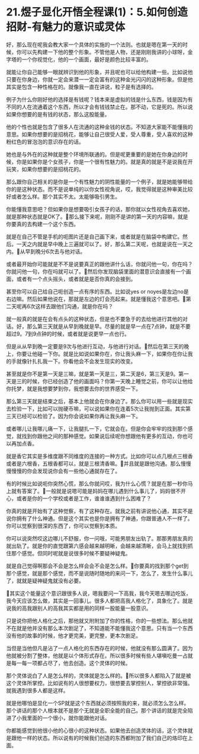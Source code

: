# 21.煜子显化开悟全程课(1)：5.如何创造招财-有魅力的意识或灵体

好，那么现在呢我会教大家一个具体的实施的一个法则。也就是嗯在第一天的时候，你可以先构建一下他的整个形象。不管他是人物，还是刚刚我讲的小球呀，金字塔的一个你视觉化，他的一个画面，最好是颜色比较丰富的。

就能让你自己能够一眼就辨识到他的形象，并且呢也可以给他构建一些。比如说他只要在你身边，你就一定会来潜一一定会富有的这种金光闪闪的这种形象。但是他其实是包含一种性格在的。就像我一直在讲说，粒子是有选择的。

例子为什么你刚好他的选择是有钱呢？钱本来是虚拟的钱是什么东西，钱是因为有不同的人在流通着这个东西，所以才会有钱钱禁止在。那不动，它是死的。所以说如果你想要的是有钱的状态，那么这股能量。

他的个性也就是包含了很多人在流通的这种金钱的状态。不知道大家能不能懂我的意思。如果你想要的是招桃花，能够让自己很受人爱，受人尊重，受人喜欢的这种粉红色的冒泡泡的意识存在的话。

她也是与外在的这种就是整个环境所联通的。但是呢更重要的是她在你身边的时候，你是如果你是个女孩子，你是一个很有性魅力的。就是真的就是不是说我在开玩笑，如果你想要的是招桃花的。

那么跟你自己相关的是你是一个有性魅力的阴性能量的一个例子，就是她能够带给你的是这种状态。而不是说单纯的以你女性视角说，哎，我觉得就是这种审美比较好或者怎么样。那个其实不太。太能够吸引男生。

你能懂我意思吧？但如果你是想要吸引女孩子的话，那你就以女性视角去喜欢她，就是那种状态就是OK了。🎼那么接下来呢，刚刚不是讲的第一天的内容嘛，就是你要真的去构建一个这个东西。

就是在自己不管是手机的呃图片还是自己画下来，或者就是在脑袋中构建它。然后。一天之内就是早中晚上三遍就可以了。好，那么第二天呢，也就是说在一天之内。🎼从早到晚分6次去与他对话。

或者最开始你可能就是不不是说要真正的跟他讲什么话，你就问他一句，你在吗？你就问他一句，你在吗就可以了。🎼然后你发现脑袋里面的潜意识会直接有一个画面，或者有一个点头摇头，或者就是是否你真的会接到。

甚至你可以自己给自己呃创造一点有序的东西。比如说yes or noyes是左边no是右边嘛。然后如果他说在，那就是左边的灯会亮起来。就是懂我这个意思吧。🎼第二天呢再6次这样去跟他们沟通，就是你在吗？

就一般真的就是在会有点头的这种状态，但是也不要急于的去给他进行其他的对话。好，那么第三天就是从早到晚就是早。尽量的就是早一点在7点钟，就是不要超过9。7到9点钟的时候，或者就是说更早一点也行。

但是从从早到晚一定要是9次与他进行互动，与他进行对话。🎼然后在第三天的晚上，你要让他碰一下你。就是比如说如果你在，你让我头麻一下，如果你在你让我的手就像针扎扎我一下。你看他会不会发生现实的改变。

甚至就是你不是第一天是三嘛，就是第一天是三，第二天是6，第三天是9。第一天是三的时候，你已经创造了他的画面吗？你第一天晚上睡觉之前，你可以让他给你托梦，就是我想要梦到你，我想要去你的世界感受一下。

那么第三天就是结束之后，基本上他就会在你身边了。那么你可以用一些就是现实去检验一下，比如可以抛硬币嘛，可以说如果你在连着5次让我抛到正面。其实第三天已经可以检验了。因为你会说如果你再让我头麻一下。

或者哪儿让我哪儿痛一下，让我腿扎一下，它就会在。但是你会牢牢的找到那个感觉，就找到你跟他之间的那种感觉。如果说后续呢你想跟他有更多的互动，你也可以再加点香。

就是香它其实是多维度跟不同维度的连接的一种方式。比如你可以点几根点三根香或者是六根香，五根香都可以，就是三根清香嘛。🎼并且就是跟他沟通。那么慢慢慢慢慢的你会发现说你会有一些他心通就存在了。

有的时候比如说呃你突然心慌，那么你就问哎，我为什么心慌？就是在那一秒你马上就有答案了。🎼一般就是说嗯可能是妈妈在哪儿遇到什么事儿了，妈妈很不开心，或者是你的一个学校或者是工作，谁谁谁遇到什么困难了？

你真的就是开始有了这种觉察，有了这种存在。就我之前有讲说他心通，其实不是说你拥有了什么神通。但是这个其实也是你是拥有了神通，你跟普通人不一样了。你可以觉察到很深的东西了，你可以觉察到本质。

你可以说突然哎这边哪儿不舒服，你一问哦，可能男朋友出轨了。那那男朋友真的就出轨了。就是你的直觉跟第六感会越来越明晰，会越来越清晰，会马上就找到抓住那个感觉。但同时呢就是说很多时候不要疑神疑鬼。

就是自己觉得啊那会不会是怎么样会会不会是怎么样。🎼你要真的找到那个get到那个感觉，就是那个感觉，而不是说随时随地的来问一下，怎么了，发生什么事儿了，就就是疑神疑鬼就没有必要。

🎼其实这个能量这个意识跟很多人说，嗯我要问一下高我，我今天嗯去哪边吃饭，我今天应该怎么做，其实是一回事儿。很多人都把高我人格化了，具象化了。就是说我的高我跟别人的高我其实都是用的同样一股能量一股意识。

只是说你把他人格化之后，那他就又附附加了你的性格，你的一些想法。那么他就不在就是他并没有那么本次剧足了，不知道能不能懂我这个意思。只有当一个东西没有他的故事的时候，他才更完美，更完整，更本次剧足。

当但是当他但凡是沾了一点人格化的东西存在的时候，他就没有那么圆满了。因为他就被分割了整体，他就是以个体形式存在。所以很多时候有些人堪嗔吃曼一占就是每一每一项都占尽了，他去创造。这个灵体的时候。

那个灵体说白了人是怎么样的，灵体就是怎么样的。🎼所以很多人都陷入了就是被这个灵体所掌控。比如说有的人很想要权力，很想要去掌控别人，掌控欲非常强。就我遇到很多人都是这样。

就是他哪怕是显化一个SP就是这个东西就必须按照我的来，就必须怎么怎么样。那个讲话的那个人根本就不是那个无就是全职全能的自己。那个讲话的就是完全陷进了小我里面的一个很小，就你能跟他对话。

你都能感觉到他很小他的心很小的这种状态。如果他去创造灵体的话，这个灵体就是跟他一样的状态。所以说有的时候我们创造的东西都附加了我们自己的烙印在上面。

